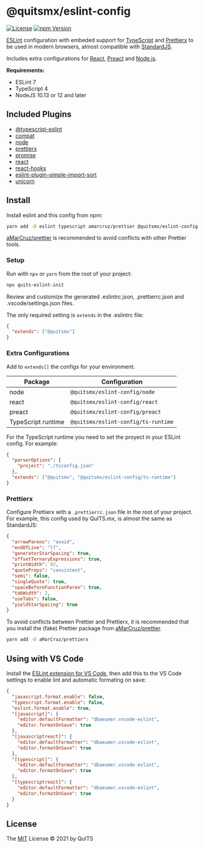 # @quitsmx/eslint-config

[![License][license-badge]][license-url]
[![npm Version][npm-badge]][npm-url]

[ESLint](https://eslint.org/) configuration with embeded support for [TypeScript](https://www.typescriptlang.org/) and [Prettierx](https://www.npmjs.com/package/prettierx) to be used in modern browsers, almost compatible with [StandardJS](https://standardjs.com/).

Includes extra configurations for [React](https://reactjs.org/), [Preact](https://preactjs.com/) and [Node.js](https://nodejs.org/en/).

**Requirements:**

- ESLint 7
- TypeScript 4
- NodeJS 10.13 or 12 and later

## Included Plugins

- [@typescript-eslint](https://www.npmjs.com/package/@typescript-eslint/eslint-plugin)
- [compat](https://www.npmjs.com/package/eslint-plugin-compat)
- [node](https://www.npmjs.com/package/eslint-plugin-node)
- [prettierx](https://www.npmjs.com/package/eslint-plugin-prettierx)
- [promise](https://www.npmjs.com/package/eslint-plugin-promise)
- [react](https://www.npmjs.com/package/eslint-plugin-react)
- [react-hooks](https://www.npmjs.com/package/eslint-plugin-react-hooks)
- [eslint-plugin-simple-import-sort](https://www.npmjs.com/package/eslint-plugin-simple-import-sort)
- [unicorn](https://www.npmjs.com/package/unicorn)

## Install

Install eslint and this config from npm:

```bash
yarn add -D eslint typescript amarcruz/prettier @quitsmx/eslint-config
```

[aMarCruz/prettier](https://github.com/aMarCruz/prettier) is recommended to avoid conflicts with other Prettier tools.

### Setup

Run with `npx` or `yarn` from the root of your project:

```bash
npx quits-eslint-init
```

Review and customize the generated .eslintrc.json, .prettierrc.json and .vscode/settings.json files.

The only required setting is `extends` in the .eslintrc file:

```json
{
  "extends": ["@quitsmx"]
}
```

### Extra Configurations

Add to `extends[]` the configs for your environment:

| Package            | Configuration                       |
| ------------------ | ----------------------------------- |
| node               | `@quitsmx/eslint-config/node`       |
| react              | `@quitsmx/eslint-config/react`      |
| preact             | `@quitsmx/eslint-config/preact`     |
| TypeScript runtime | `@quitsmx/eslint-config/ts-runtime` |

For the TypeScript runtime you need to set the proyect in your ESLint config.
For example:

```json
{
  "parserOptions": {
    "project": "./tsconfig.json"
  },
  "extends": ["@quitsmx", "@quitsmx/eslint-config/ts-runtime"]
}
```

### Prettierx

Configure Prettierx with a `.prettierrc.json` file in the root of your project.
For example, this config used by QuITS.mx, is almost the same as StandardJS:

```json
{
  "arrowParens": "avoid",
  "endOfLine": "lf",
  "generatorStarSpacing": true,
  "offsetTernaryExpressions": true,
  "printWidth": 92,
  "quoteProps": "consistent",
  "semi": false,
  "singleQuote": true,
  "spaceBeforeFunctionParen": true,
  "tabWidth": 2,
  "useTabs": false,
  "yieldStarSpacing": true
}
```

To avoid conflicts between Prettier and Prettierx, it is recommended that you install the (fake) Prettier package from [aMarCruz/prettier](https://github.com/aMarcruz/prettier).

```bash
yarn add -D aMarCruz/prettierx
```

## Using with VS Code

Install the [ESLint extension for VS Code](https://marketplace.visualstudio.com/items?itemName=dbaeumer.vscode-eslint), then add this to the VS Code settings to enable lint and automatic formating on save:

```json
{
  "javascript.format.enable": false,
  "typescript.format.enable": false,
  "eslint.format.enable": true,
  "[javascript]": {
    "editor.defaultFormatter": "dbaeumer.vscode-eslint",
    "editor.formatOnSave": true
  },
  "[javascriptreact]": {
    "editor.defaultFormatter": "dbaeumer.vscode-eslint",
    "editor.formatOnSave": true
  },
  "[typescript]": {
    "editor.defaultFormatter": "dbaeumer.vscode-eslint",
    "editor.formatOnSave": true
  },
  "[typescriptreact]": {
    "editor.defaultFormatter": "dbaeumer.vscode-eslint",
    "editor.formatOnSave": true
  }
}
```

## License

The [MIT](LICENSE) License &copy; 2021 by QuITS

[license-badge]: https://img.shields.io/badge/license-MIT-blue.svg?style=flat
[license-url]: https://github.com/quitsmx/eslint-config/blob/master/LICENSE
[npm-badge]: https://img.shields.io/npm/v/@quitsmx/eslint-config.svg
[npm-url]: https://www.npmjs.com/package/@quitsmx/eslint-config
